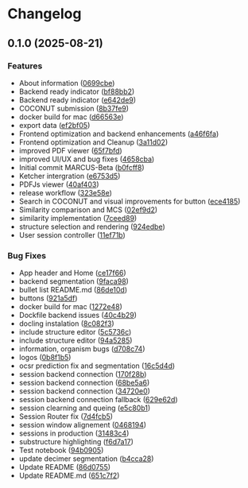 # Changelog

## 0.1.0 (2025-08-21)


### Features

* About information ([0699cbe](https://github.com/Kohulan/MARCUS/commit/0699cbe0c5a81a7d76acc460f579785c55c0dd69))
* Backend ready indicator ([bf88bb2](https://github.com/Kohulan/MARCUS/commit/bf88bb267a3e026901fe066108d00e9a3e63eaa1))
* Backend ready indicator ([e642de9](https://github.com/Kohulan/MARCUS/commit/e642de90637bf172eeb19e07a063fb6f44c33898))
* COCONUT submission ([8b37fe9](https://github.com/Kohulan/MARCUS/commit/8b37fe96e904968669e882106fb450a7a2f07f1a))
* docker build for mac ([d66563e](https://github.com/Kohulan/MARCUS/commit/d66563e1ae885262bcc6c4379867feb4ba47e338))
* export data ([ef2bf05](https://github.com/Kohulan/MARCUS/commit/ef2bf059794d07a938ae812922a716d1b2322b7d))
* Frontend optimization and backend enhancements ([a46f6fa](https://github.com/Kohulan/MARCUS/commit/a46f6fa60db47d3c8c0214277cbc2fe7ccac6a8d))
* Frontend optimization and Cleanup ([3a11d02](https://github.com/Kohulan/MARCUS/commit/3a11d0231774a847b75d2af82af133ac47c03cd9))
* improved PDF viewer ([65f7bfd](https://github.com/Kohulan/MARCUS/commit/65f7bfda8587ebcfc3d8778b7f828ed756ab5b52))
* improved UI/UX and bug fixes ([4658cba](https://github.com/Kohulan/MARCUS/commit/4658cbadcc0191dcba8d9c2e56b0c215e2dc1af9))
* Initial commit MARCUS-Beta ([b0fcff8](https://github.com/Kohulan/MARCUS/commit/b0fcff80f6d68c9b7f2fc39c9279dca6e84947e8))
* Ketcher intergration ([e6753d5](https://github.com/Kohulan/MARCUS/commit/e6753d5b8ce0372d8fde3d25d10a0633e7a76880))
* PDFJs viewer ([40af403](https://github.com/Kohulan/MARCUS/commit/40af403d20b77ede96409900d49de12e598128ab))
* release workflow ([323e58e](https://github.com/Kohulan/MARCUS/commit/323e58e0551b6b9deac94dd9883e3645e8a0f57e))
* Search in COCONUT and  visual improvements for button ([ece4185](https://github.com/Kohulan/MARCUS/commit/ece4185dfc583be1a58fc0c11baf9a7fb4f2eb80))
* Similarity comparison and MCS ([02ef9d2](https://github.com/Kohulan/MARCUS/commit/02ef9d20d032d1369a8cd9bde64f6f83a0c01adf))
* similarity implementation ([7ceed89](https://github.com/Kohulan/MARCUS/commit/7ceed8963859a95c53a04d08c69953e07702ab40))
* structure selection and rendering ([924edbe](https://github.com/Kohulan/MARCUS/commit/924edbe64407a7472425226be75fac05a332db15))
* User session controller ([11ef71b](https://github.com/Kohulan/MARCUS/commit/11ef71bdcbdb471bbdb2745d4aae9cc9f6bd8e99))


### Bug Fixes

* App header and Home ([ce17f66](https://github.com/Kohulan/MARCUS/commit/ce17f66b92e65849447a3c26e13f7c066005e0ac))
* backend segmentation ([9faca98](https://github.com/Kohulan/MARCUS/commit/9faca989bed79c9a148a95e972853fa5f91a9dda))
* bullet list README.md ([86de10d](https://github.com/Kohulan/MARCUS/commit/86de10d544d7e6bec0b944139bda8db875230805))
* buttons ([921a5df](https://github.com/Kohulan/MARCUS/commit/921a5df677e19786168864b036a14bee5ef7faf1))
* docker build for mac ([1272e48](https://github.com/Kohulan/MARCUS/commit/1272e4883ed7ca667e93a61757718717ef89b075))
* Dockfile backend issues ([40c4b29](https://github.com/Kohulan/MARCUS/commit/40c4b294cfd14cb3fa62389376cd579802ac357c))
* docling instalation ([8c082f3](https://github.com/Kohulan/MARCUS/commit/8c082f37632ad9bc7b30506098ee647d696371a7))
* include structure editor ([5c5736c](https://github.com/Kohulan/MARCUS/commit/5c5736cdc4c135e6ff225e7aee618b1710eba7c5))
* include structure editor ([94a5285](https://github.com/Kohulan/MARCUS/commit/94a5285d78672a3654b53f71cbbaaa954ef20513))
* information, organism bugs ([d708c74](https://github.com/Kohulan/MARCUS/commit/d708c74d97f43bdb8ef45613c6b51ce2326ba417))
* logos ([0b8f1b5](https://github.com/Kohulan/MARCUS/commit/0b8f1b56c2dc8efc96c89bbf4107c40bf68c9664))
* ocsr prediction fix and segmentation ([16c5d4d](https://github.com/Kohulan/MARCUS/commit/16c5d4d360e4cf5da9d2778627920de532ec93ea))
* session backend connection ([170f28b](https://github.com/Kohulan/MARCUS/commit/170f28b3a710482c8077c68892f34e4488a0d762))
* session backend connection ([68be5a6](https://github.com/Kohulan/MARCUS/commit/68be5a627d0c01e272e90ba607c539e70d9c0605))
* session backend connection ([34720e0](https://github.com/Kohulan/MARCUS/commit/34720e0d3a1222028e683ed8b480e988e2378ab1))
* session backend connection fallback ([629e62d](https://github.com/Kohulan/MARCUS/commit/629e62d830015a972deb79f19e3a9936f2d48ff1))
* session clearning and queing ([e5c80b1](https://github.com/Kohulan/MARCUS/commit/e5c80b17936d6a02ade7b859be7f87b97c92d26c))
* Session Router fix ([7d4fcb5](https://github.com/Kohulan/MARCUS/commit/7d4fcb5f571aba007da608be286add0af54fe561))
* session window alignement ([0468194](https://github.com/Kohulan/MARCUS/commit/0468194d37d7c4cce8d9552fec37904af3fd435b))
* sessions in production ([31483c4](https://github.com/Kohulan/MARCUS/commit/31483c43649c2844eb7ca378ed97d7f2d9a0541b))
* substructure highlighting ([f6d7a17](https://github.com/Kohulan/MARCUS/commit/f6d7a17bbb218ae649e9be79e2aed0489fff3532))
* Test notebook ([94b0905](https://github.com/Kohulan/MARCUS/commit/94b090532eb0da0209c02334aed2d356e3c25cdb))
* update decimer segmentation ([b4cca28](https://github.com/Kohulan/MARCUS/commit/b4cca285d80af6983e75044fc04c45e1e63b7073))
* Update README ([86d0755](https://github.com/Kohulan/MARCUS/commit/86d075558904525602e40e022fd7f87158c17610))
* Update README.md ([651c7f2](https://github.com/Kohulan/MARCUS/commit/651c7f26fa639351a5e32f8553993f7a879623a4))
